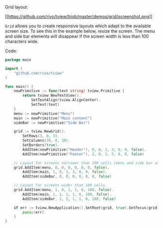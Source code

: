 Grid layout:

[[https://github.com/rivo/tview/blob/master/demos/grid/screenshot.png]]

`Grid` allows you to create responsive layouts which adapt to the available screen size. To see this in the example below, resize the screen. The menu and side bar elements will disappear if the screen width is less than 100 characters wide.

Code:

```go
package main

import (
	"github.com/rivo/tview"
)

func main() {
	newPrimitive := func(text string) tview.Primitive {
		return tview.NewTextView().
			SetTextAlign(tview.AlignCenter).
			SetText(text)
	}
	menu := newPrimitive("Menu")
	main := newPrimitive("Main content")
	sideBar := newPrimitive("Side Bar")

	grid := tview.NewGrid().
		SetRows(3, 0, 3).
		SetColumns(30, 0, 30).
		SetBorders(true).
		AddItem(newPrimitive("Header"), 0, 0, 1, 3, 0, 0, false).
		AddItem(newPrimitive("Footer"), 2, 0, 1, 3, 0, 0, false)

	// Layout for screens narrower than 100 cells (menu and side bar are hidden).
	grid.AddItem(menu, 0, 0, 0, 0, 0, 0, false).
		AddItem(main, 1, 0, 1, 3, 0, 0, false).
		AddItem(sideBar, 0, 0, 0, 0, 0, 0, false)

	// Layout for screens wider than 100 cells.
	grid.AddItem(menu, 1, 0, 1, 1, 0, 100, false).
		AddItem(main, 1, 1, 1, 1, 0, 100, false).
		AddItem(sideBar, 1, 2, 1, 1, 0, 100, false)

	if err := tview.NewApplication().SetRoot(grid, true).SetFocus(grid).Run(); err != nil {
		panic(err)
	}
}
```